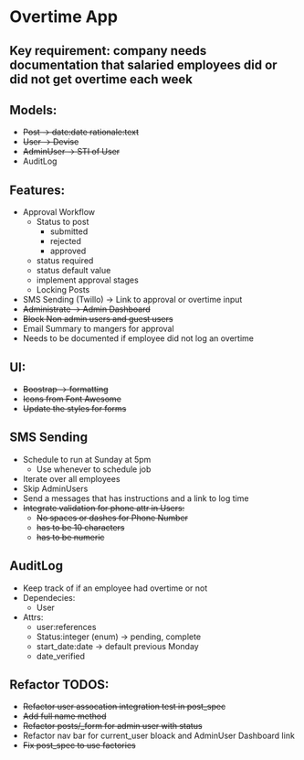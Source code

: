 # Overtime App

## Key requirement: company needs documentation that salaried employees did or did not get overtime each week

## Models:
- ~~Post -> date:date rationale:text~~
- ~~User -> Devise~~
- ~~AdminUser -> STI of User~~
- AuditLog

## Features:
- Approval Workflow
  - Status to post
     - submitted
     - rejected
     - approved
  - status required
  - status default value
  - implement approval stages
  - Locking Posts
- SMS Sending (Twillo) -> Link to approval or overtime input
- ~~Administrate -> Admin Dashboard~~
- ~~Block Non admin users and guest users~~
- Email Summary to mangers for approval
- Needs to be documented if employee did not log an overtime

## UI:
- ~~Boostrap -> formatting~~
- ~~Icons from Font Awesome~~
- ~~Update the styles for forms~~

## SMS Sending
- Schedule to run at Sunday at 5pm 
  - Use whenever to schedule job
- Iterate over all employees
- Skip AdminUsers
- Send a messages that has instructions and a link to log time
- ~~Integrate validation for phone attr in Users:~~
  - ~~No spaces or dashes for Phone Number~~
  - ~~has to be 10 characters~~
  - ~~has to be numeric~~

## AuditLog
- Keep track of if an employee had overtime or not
- Dependecies:
  - User
- Attrs:
  - user:references
  - Status:integer (enum) -> pending, complete
  - start_date:date -> default previous Monday
  - date_verified 
 
## Refactor TODOS:
- ~~Refactor user assocation integration test in post_spec~~
- ~~Add full name method~~
- ~~Refactor posts/_form for admin user with status~~
- Refactor nav bar for current_user bloack and AdminUser Dashboard link
- ~~Fix post_spec to use factories~~